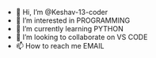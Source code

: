 - 👋 Hi, I’m @Keshav-13-coder
- 👀 I’m interested in PROGRAMMING
- 🌱 I’m currently learning PYTHON
- 💞️ I’m looking to collaborate on VS CODE
- 📫 How to reach me EMAIL 

<!---
Keshav-13-coder/Keshav-13-coder is a ✨ special ✨ repository because its `README.md` (this file) appears on your GitHub profile.
You can click the Preview link to take a look at your changes.
--->
